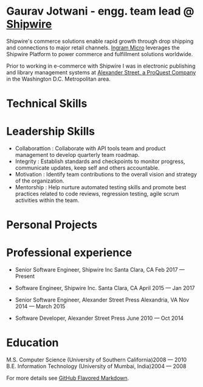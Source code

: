 # Gaurav Jotwani - engg. team lead @ <a href="https://shipwire.com/">Shipwire</a>

Shipwire's commerce solutions enable rapid growth through drop shipping and connections to major retail channels.
<a href="https://www.ingrammicroservices.com/">Ingram Micro</a> leverages the Shipwire Platform to power commerce and fulfillment solutions worldwide.

Prior to working in e-commerce with Shipwire I was in electronic publishing and library management systems at <a href="https://alexanderstreet.com/">Alexander Street, a ProQuest Company</a> in the Washington D.C. Metropolitan area.

# Technical Skills
# Leadership Skills
- Collaborattion : Collaborate with API tools team and product management to develop quarterly team roadmap.
- Integrity : Establish standards and checkpoints to monitor progress, communicate updates, keep self and others accountable.
- Motivation : Identify team contributions to the overall vision and strategy of the organization.
- Mentorship : Help nurture automated testing skills and promote best practices related to code reviews, regression testing, agile scrum activities within the team.

# Personal Projects
# Professional experience
- Senior Software Engineer, Shipwire Inc Santa Clara, CA Feb 2017 — Present
- Software Engineer, Shipwire Inc. Santa Clara, CA April 2015 — Jan 2017

- Senior Software Engineer, Alexander Street Press Alexandria, VA Nov 2014 — March 2015
- Software Developer, Alexander Street Press June 2010 — Oct 2014


# Education
M.S. Computer Science (University of Southern California)2008 — 2010  
B.E. Information Technology (University of Mumbai, India)2004 — 2008

For more details see [GitHub Flavored Markdown](https://guides.github.com/features/mastering-markdown/).

